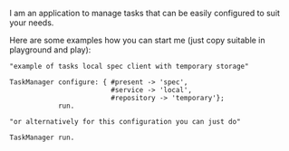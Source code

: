 I am an application to manage tasks that can be easily configured to suit your needs.

Here are some examples how you can start me (just copy suitable in playground and play):

```smalltalk
"example of tasks local spec client with temporary storage"

TaskManager configure: { #present -> 'spec',
                         #service -> 'local',
                         #repository -> 'temporary'};
            run.

"or alternatively for this configuration you can just do"

TaskManager run.
```